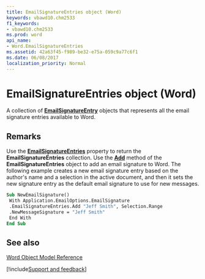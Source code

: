 ```yaml
---
title: EmailSignatureEntries object (Word)
keywords: vbawd10.chm2533
f1_keywords:
- vbawd10.chm2533
ms.prod: word
api_name:
- Word.EmailSignatureEntries
ms.assetid: 42a63f45-f989-be32-e75a-059c9a77c6f1
ms.date: 06/08/2017
localization_priority: Normal
---
```



# EmailSignatureEntries object (Word)

A collection of  **[EmailSignatureEntry](Word.EmailSignatureEntry.md)** objects that represents all the email signature entries available to Word.


## Remarks

Use the  **[EmailSignatureEntries](Word.EmailSignature.EmailSignatureEntries.md)** property to return the **EmailSignatureEntries** collection. Use the **[Add](Word.EmailSignatureEntries.Add.md)** method of the **EmailSignatureEntries** object to add an email signature to Word. The following example creates a new email signature entry based on the author's name and a selection in the active document, and then it sets the new signature entry as the default email signature to use for new messages.


```vb
Sub NewEmailSignature() 
 With Application.EmailOptions.EmailSignature 
 .EmailSignatureEntries.Add "Jeff Smith", Selection.Range 
 .NewMessageSignature = "Jeff Smith" 
 End With 
End Sub
```


## See also


[Word Object Model Reference](overview/Word/object-model.md)

[!include[Support and feedback](~/includes/feedback-boilerplate.md)]